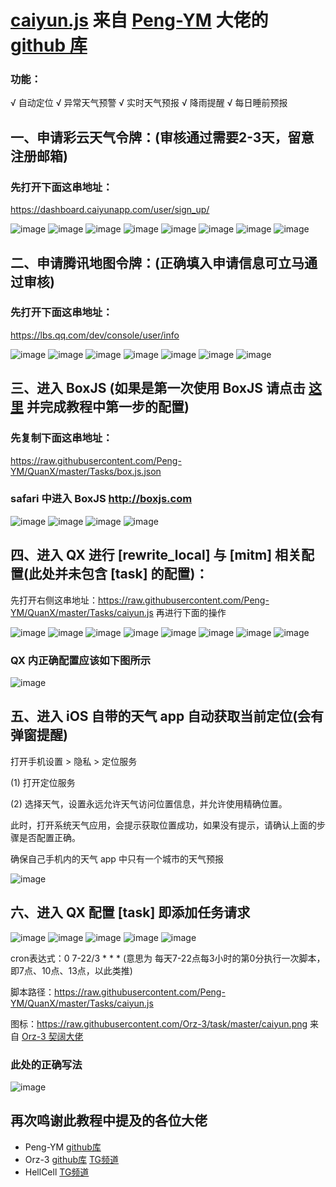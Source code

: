 # [caiyun.js](https://github.com/Peng-YM/QuanX/blob/master/Tasks/caiyun.js) 来自 [Peng-YM](https://github.com/Peng-YM) 大佬的 [github 库](https://github.com/Peng-YM/QuanX/tree/master/Tasks)

### 功能：

√ 自动定位
√ 异常天气预警
√ 实时天气预报
√ 降雨提醒
√ 每日睡前预报

## 一、申请彩云天气令牌：(审核通过需要2-3天，留意注册邮箱)

### 先打开下面这串地址：

https://dashboard.caiyunapp.com/user/sign_up/

![image](https://raw.githubusercontent.com/chiupam/tutorial-image/master/QuantumultX/caiyun_api_1.png)
![image](https://raw.githubusercontent.com/chiupam/tutorial-image/master/QuantumultX/caiyun_api_2.png)
![image](https://raw.githubusercontent.com/chiupam/tutorial-image/master/QuantumultX/caiyun_api_3.png)
![image](https://raw.githubusercontent.com/chiupam/tutorial-image/master/QuantumultX/caiyun_api_4.png)
![image](https://raw.githubusercontent.com/chiupam/tutorial-image/master/QuantumultX/caiyun_api_5.png)
![image](https://raw.githubusercontent.com/chiupam/tutorial-image/master/QuantumultX/caiyun_api_6.png)
![image](https://raw.githubusercontent.com/chiupam/tutorial-image/master/QuantumultX/caiyun_api_7.png)
![image](https://raw.githubusercontent.com/chiupam/tutorial-image/master/QuantumultX/caiyun_api_8.png)

## 二、申请腾讯地图令牌：(正确填入申请信息可立马通过审核)

### 先打开下面这串地址：

https://lbs.qq.com/dev/console/user/info

![image](https://raw.githubusercontent.com/chiupam/tutorial-image/master/QuantumultX/tencent_api_1.png)
![image](https://raw.githubusercontent.com/chiupam/tutorial-image/master/QuantumultX/tencent_api_2.png)
![image](https://raw.githubusercontent.com/chiupam/tutorial-image/master/QuantumultX/tencent_api_3.png)
![image](https://raw.githubusercontent.com/chiupam/tutorial-image/master/QuantumultX/tencent_api_4.png)
![image](https://raw.githubusercontent.com/chiupam/tutorial-image/master/QuantumultX/tencent_api_5.png)
![image](https://raw.githubusercontent.com/chiupam/tutorial-image/master/QuantumultX/tencent_api_6.png)
![image](https://raw.githubusercontent.com/chiupam/tutorial-image/master/QuantumultX/tencent_api_7.png)

## 三、进入 BoxJS (如果是第一次使用 BoxJS 请点击 [这里](https://github.com/chiupam/tutorial/blob/master/QuantumultX/BoxJS.md) 并完成教程中第一步的配置)

### 先复制下面这串地址：

https://raw.githubusercontent.com/Peng-YM/QuanX/master/Tasks/box.js.json

### safari 中进入 BoxJS http://boxjs.com

![image](https://raw.githubusercontent.com/chiupam/tutorial-image/master/QuantumultX/caiyun_boxjs_2.png)
![image](https://raw.githubusercontent.com/chiupam/tutorial-image/master/QuantumultX/caiyun_boxjs_3.png)
![image](https://raw.githubusercontent.com/chiupam/tutorial-image/master/QuantumultX/caiyun_boxjs_4.png)
![image](https://raw.githubusercontent.com/chiupam/tutorial-image/master/QuantumultX/caiyun_boxjs_5.png)

## 四、进入 QX 进行 [rewrite_local] 与 [mitm] 相关配置(此处并未包含 [task] 的配置)：

先打开右侧这串地址：https://raw.githubusercontent.com/Peng-YM/QuanX/master/Tasks/caiyun.js 再进行下面的操作

![image](https://raw.githubusercontent.com/chiupam/tutorial-image/master/QuantumultX/dianji.png)
![image](https://raw.githubusercontent.com/chiupam/tutorial-image/master/QuantumultX/bianji.png)
![image](https://raw.githubusercontent.com/chiupam/tutorial-image/master/QuantumultX/caiyun_rewrite.png)
![image](https://raw.githubusercontent.com/chiupam/tutorial-image/master/QuantumultX/rewrite_local.png)
![image](https://raw.githubusercontent.com/chiupam/tutorial-image/master/QuantumultX/caiyun_hostname.png)
![image](https://raw.githubusercontent.com/chiupam/tutorial-image/master/QuantumultX/hostname.png)
![image](https://raw.githubusercontent.com/chiupam/tutorial-image/master/QuantumultX/changan.png)
![image](https://raw.githubusercontent.com/chiupam/tutorial-image/master/QuantumultX/up.png)

### QX 内正确配置应该如下图所示

![image](https://raw.githubusercontent.com/chiupam/tutorial-image/master/QuantumultX/caiyun_right.png)

## 五、进入 iOS 自带的天气 app 自动获取当前定位(会有弹窗提醒)

打开手机设置 > 隐私 > 定位服务

(1) 打开定位服务

(2) 选择天气，设置永远允许天气访问位置信息，并允许使用精确位置。

此时，打开系统天气应用，会提示获取位置成功，如果没有提示，请确认上面的步骤是否配置正确。

确保自己手机内的天气 app 中只有一个城市的天气预报

![image](https://raw.githubusercontent.com/chiupam/tutorial-image/master/QuantumultX/caiyun_weatherapp.png)

## 六、进入 QX 配置 [task] 即添加任务请求

![image](https://raw.githubusercontent.com/chiupam/tutorial-image/master/QuantumultX/task_ui.png)
![image](https://raw.githubusercontent.com/chiupam/tutorial-image/master/QuantumultX/caiyun_task_1.png)
![image](https://raw.githubusercontent.com/chiupam/tutorial-image/master/QuantumultX/caiyun_task_2.png)
![image](https://raw.githubusercontent.com/chiupam/tutorial-image/master/QuantumultX/caiyun_task_3.png)
![image](https://raw.githubusercontent.com/chiupam/tutorial-image/master/QuantumultX/caiyun_task_4.png)

cron表达式：0 7-22/3 * * * (意思为 每天7-22点每3小时的第0分执行一次脚本，即7点、10点、13点，以此类推)

脚本路径：https://raw.githubusercontent.com/Peng-YM/QuanX/master/Tasks/caiyun.js 

图标：https://raw.githubusercontent.com/Orz-3/task/master/caiyun.png 来自 [Orz-3 契阔大佬](https://github.com/Orz-3/task)

### 此处的正确写法

![image](https://raw.githubusercontent.com/chiupam/tutorial-image/master/QuantumultX/caiyun_task_5.png)

## 再次鸣谢此教程中提及的各位大佬
- Peng-YM [github库](https://github.com/Peng-YM)
- Orz-3 [github库](https://github.com/Orz-3) [TG频道](https://t.me/Orzmini)
- HellCell [TG频道](https://t.me/HellCellZC123)
